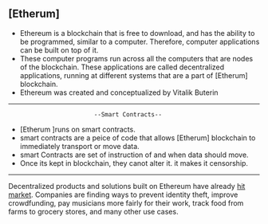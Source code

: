 ## [Etherum] 

* Ethereum is a blockchain that is free to download, and has the ability to be programmed, similar to a computer. Therefore, computer applications can be built on top of it.
* These computer programs run across all the computers that are nodes of the blockchain. These applications are called decentralized applications, running at different systems that are a part of [Etherum] blockchain.
* Ethereum was created and conceptualized by Vitalik Buterin
----------------------------------------------------
							--Smart Contracts--

* [Etherum ]runs on smart contracts.
* smart contracts are a peice of code that allows [Etherum] blockchain to immediately transport or move data.
* smart Contracts are set of instruction of and when data should move.
* Once its kept in blockchain, they canot alter it. it makes it censorship.
---------------------------------------------------

Decentralized products and solutions built on Ethereum have already [hit market](https://media.consensys.net/get-to-know-the-47-projects-that-make-up-the-consensys-mesh-478b7d3028c1). Companies are finding ways to prevent identity theft, improve crowdfunding, pay musicians more fairly for their work, track food from farms to grocery stores, and many other use cases.
